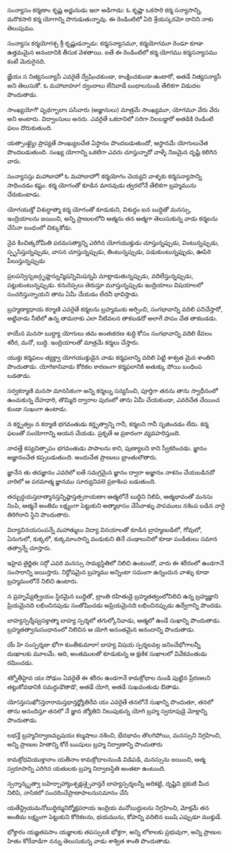 సంన్యాసం కర్మణాం కృష్ణ
అర్జునుడు ఇలా అడిగాడు: ఓ కృష్ణా ఒకసారి కర్మ సన్యాసాన్ని, మరొకసారి కర్మ యోగాన్ని పొగుడుతున్నావు. ఈ రెండింటిలో ఏది శ్రేయస్కరమో దానిని నాకు తెలుపుము.

సంన్యాసః కర్మయోగశ్చ
శ్రీ కృష్ణుడన్నాడు: కర్మసన్యాసమూ, కర్మయోగమూ రెండూ కూడా ఉత్తమమైన ఆనందానికి తీసుక వెళతాయి. ఐతే ఈ రెండింటిలో కర్మ యోగము కర్మసన్యాసము కంటే మెరుగైనది.

జ్ఞేయః స నిత్యసంన్యాసీ
ఎవరైతే ద్వేషించకుండా, కాంక్షించకుండా ఉంటారో, అతడే నిత్యసన్యాసీ అని తెలుసుకో. ఓ మహాబాహూ! ద్వందాలు లేనివాడే బంధాలనుండి తేలికగా విడుదల పొందుతాడు.

సాంఖ్యయోగౌ పృథగ్బాలాః
పసివారు (అజ్ఞానులు) మాత్రమే సాంఖ్యమూ, యోగమూ వేరు వేరు అని అంటారు. విద్వాంసులు అనరు. ఎవరైతే ఒకదానిలో సరిగా నిలబడ్డారో అతడికి రెండింటి ఫలం దొరుకుతుంది.

యత్సాంఖ్యైః ప్రాప్యతే
సాంఖ్యులచేత ఏస్థానం పొందబడుతుందో, ఆస్థానమే యోగులుచేత పొందబడుతుంది. సంఖ్య యోగాన్ని ఒకటిగా ఎవరు చూస్తున్నారో వాళ్ళే నిజమైన దృష్టి కలిగిన వారు.

సంన్యాసస్తు మహాబాహో
ఓ మహాబాహో! కర్మయోగం చెయ్యని వాళ్ళకు కర్మసన్యాసాన్ని సాధించడం కష్టం. కర్మ యోగంతో కూడిన మానవుడు త్వరలోనే తేలికగా బ్రహ్మమును చేరుకుంటాడు.

యోగయుక్తో విశుద్ధాత్మా
కర్మ యోగంతో కూడుకుని, విశుద్ధం ఐన బుద్ధితో మనస్సు, ఇంద్రియాలను జయించి, అన్ని ప్రాణులలోని ఆత్మను తన ఆత్మగా తెలుసుకున్న వాడు కర్మలను చేసినా బంధంలో చిక్కుకోడు.

నైవ కించిత్కరోమీతి
పరమసత్యాన్ని ఎరిగిన యోగయుక్తుడు చూస్తున్నప్పుడు, వింటున్నప్పుడు, స్పృసిస్తున్నప్పుడు, వాసన చూస్తున్నప్పుడు, తింటున్నప్పుడు, పడుకుంటున్నఫ్ఫుడు, ఊపిరి పీలుస్తున్నప్పుడు

ప్రలపన్విసృజన్గృహ్ణన్నున్మిషన్నిమిషన్నపి
మాట్లాడుతున్నప్పుడు, వదిలేస్తున్నప్పుడు, పట్టుకుంటున్నప్పుడు. కనురెప్పలు తెరుస్తూ మూస్తున్నప్పుడు ఇంద్రియాలు విషయాలలో సంచరిస్తున్నాయని తాను ఏమీ చేయడం లేదనీ భావిస్తాడు.

బ్రహ్మణ్యాధాయ కర్మాణి
ఎవరైతే కర్మలను బ్రహ్మముకు అర్పించి, సంగభావాన్ని వదిలి పనిచేస్తారో, అట్టివాడు నీటిలో ఉన్న తామరాకు ఎలా నీటివలన తాకబడదో అలాగే పాపం చేత తాకబడడు.

కాయేన మనసా బుద్ధ్యా
యోగులు తమ అంతఃకరణ శుద్ధి కోసం సంగభావాన్ని వదిలి కేవలం శరీర, మనో, బుద్ధి. ఇంద్రియాలతో మాత్రమే కర్మలు చేస్తారు.

యుక్తః కర్మఫలం త్యక్త్వా
యోగయుక్తుడైన వాడు కర్మఫలాన్ని వదిలి పెట్టి శాశ్వత మైన శాంతిని పొందుతాడు. యోగికానివాడు కోరికల కారణంగా కర్మఫలానికి అతుక్కు పోయి బంధింప బడతాడు.

సర్వకర్మాణి మనసా
మానసికంగా అన్ని కర్మల్ను సన్యసించి, పూర్తిగా తనను తాను స్వాధీనంలో ఉంచుకున్న దేహధారి, తొమ్మిది ద్వారాల పురంలో తాను ఏమీ చేయకుండా, ఎవరిచేత చేయించ కుండా సుఖంగా ఉంటాడు.

న కర్తృత్వం న కర్మాణి
భగవంతుడు కర్తృత్వాన్ని గానీ, కర్మలని గానీ సృజించడం లేదు. కర్మ ఫలంతో సంయోగాన్ని ఆయన చేయడు. ప్రకృతే ఆ ప్రకారంగా వ్యవహరిస్తుంది.

నాదత్తే కస్యచిత్పాపం
భగవంతుడు పాపాలను కాని, పుణ్యాలని కాని స్వీకరించడు. జ్ఞానం అజ్ఞానంచేత కప్పబడుతుంది. అందుచేత ప్రాణులు భ్రాంతులౌతారు.

జ్ఞానేన తు తదజ్ఞానం
ఎవరిలో ఐతే సమగ్రమైన జ్ఞానం ద్వారా అజ్ఞానం నాశనం చేయబడినదో వారిలో ఆ పరమాత్మ జ్ఞానము సూర్యునివలె ప్రకాశింప బడుతుంది.

తద్బుద్ధయస్తదాత్మానస్తన్నిష్ఠాస్తత్పరాయణాః
ఆత్మలోనే బుద్ధిని నిలిపి, ఆత్మభావంతో మనసు నింపి, ఆత్మనే అంతిమ లక్ష్యంగా పెట్టుకుని అత్మాభాసం చేసేవాళ్ళు పాపములు నశింప బడిన వారై తిరిగిరాని స్థిని పొందుతారు.

విద్యావినయసంపన్నే
మహాత్ములు విద్యా వినయాలతో కూడిన బ్రాహ్మణుడిలో, గోవులో, ఏనుగులో, కుక్కలో, కుక్కమాంసాన్ని వండుకుని తినే చంఢాలునిలో కూడా పండితులు సమాన తత్వాన్నే చూస్తారు.

ఇహైవ తైర్జితః సర్గో
ఎవరి మనస్సు సామ్యస్థితిలో నిలిచి ఉంటుందో, వారు ఈ శరీరంలో ఉండగానే సంసారాన్ని జయిస్తారు. నిర్దోషమైన బ్రహ్మము అన్నింటా సమంగా ఉన్నందున వాళ్ళు కూడా బ్రహ్మమంలోనే నిలిచి ఉంటారు.

న ప్రహృష్యేత్ప్రియం
స్థిరమైన బుద్ధితో, బ్రాంతి రహితుడై బ్రహ్మతత్వంలోనిలిచి ఉన్న బ్రహ్మజ్ఞాని ప్రియమైనది లభించినపుడు సంతోషించడు అప్రియమైనది లభించినప్పుడు ఉద్వేగాన్ని పొందడు.

బాహ్యస్పర్శేష్వసక్తాత్మా
బాహ్య స్పర్శలో తగుల్కోనివాడు, ఆత్మలో ఉండే సుఖాన్ని పొందుతాడు. బ్రహ్మతత్వానుసంధానంలో నిలిచిన ఆ యోగి అనంతమైన ఆనందాన్ని పొందుతాడు.

యే హి సంస్పర్శజా భోగా
కుంతీకుమారా! బాహ్య విషయ స్పర్శలవల్ల జనించేభోగాలన్నీ దుఃఖాలకు మూలమే. ఆది, అంతములతో కూడుకున్న ఆ క్షణిక సుఖాలలో వివేకవంతుడు రమించడు.

శక్నోతీహైవ యః సోఢుం
ఏవరైతే ఈ శరీరం ఉండగానే కామక్రోధాల నుండి పుట్టిన ప్రేరణలని తట్టుకోవడానికి సమర్ధుడౌతాడొ, అతడే యోగి, అతడే సుఖవంతుడు ఔతాడు.

యోऽన్తఃసుఖోऽన్తరారామస్తథాన్తర్జ్యోతిరేవ యః
ఎవరైతే తనలోనే సుఖాన్ని పొందుతూ, తనలో తాను ఆనందిస్తూ తనలో నే జ్ఞాన జ్యోతిని నిలుపుకున్న యోగి బ్రహ్మ స్వరూపుడై మోక్షాన్ని పొందుతాడు.

లభన్తే బ్రహ్మనిర్వాణమృషయః
కల్మషాలు నశించి, భేదభావం తొలగిపోయి, మనస్సుని నిగ్రహించి, అన్ని ప్రాణుల హితాన్ని కోరే ఋషులు బ్రహ్మ నిర్వాణాన్ని పొందుతారు

కామక్రోధవియుక్తానాం యతీనాం
కామక్రోధాలనుండి విడిపడి, మనస్సును జయించి, ఆత్మ స్వరూపాన్ని ఎరిగిన యతులకు బ్రహ్మ నిర్వాణస్థితి అంతటా ఉంటుంది.

స్పర్శాన్కృత్వా బహిర్బాహ్యాంశ్చక్షుశ్చైవాన్తరే
బాహ్యస్పర్శలన్నీ అరికట్టి, దృష్టిని భ్రకుటి మీద నిలిపి, నాసికలో సంచరించేప్రాణాపాలనుసమానం చేసి

యతేన్ద్రియమనోబుద్ధిర్మునిర్మోక్షపరాయ
ఇంద్రియ మనోబుద్ధులను నిగ్రహించి, మోక్షమే తన అంతిమ లక్ష్యంగా పెట్టుకుని కోరికలను, భయమును, కోపాన్ని వదిలిన ఋషి ఎప్పుడూ ముక్తుడే.

భోక్తారం యజ్ఞతపసాం
యజ్ఞాలకు తపస్సులకి భోక్తగా, అన్ని లోకాలకు ప్రభువుగా, అన్ని ప్రాణుల హితం కోరేవాడిగా నన్ను తెలుసుకున్న వాడు శాశ్విత శాంతి పొందుతాడు.